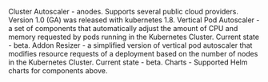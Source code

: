 Cluster Autoscaler - anodes. Supports several public cloud providers. Version 1.0 (GA) was released with kubernetes 1.8.
Vertical Pod Autoscaler - a set of components that automatically adjust the amount of CPU and memory requested by pods running in the Kubernetes Cluster. Current state - beta.
Addon Resizer - a simplified version of vertical pod autoscaler that modifies resource requests of a deployment based on the number of nodes in the Kubernetes Cluster. Current state - beta.
Charts - Supported Helm charts for components above.
